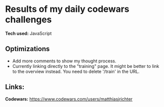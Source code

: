 # Results of my daily codewars challenges

**Tech used:** JavaScript

## Optimizations
- Add more comments to show my thought process.
- Currently linking directly to the "training" page. It might be better to link to the overview instead. You need to delete '/train' in the URL.

## Links:
**Codewars:** https://www.codewars.com/users/matthiasjrichter


